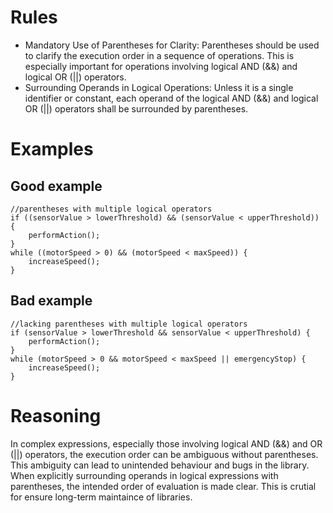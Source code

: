 # Rules
- Mandatory Use of Parentheses for Clarity: Parentheses should be used to clarify the execution order in a sequence of operations. This is especially important for operations involving logical AND (&&) and logical OR (||) operators.
- Surrounding Operands in Logical Operations: Unless it is a single identifier or constant, each operand of the logical AND (&&) and logical OR (||) operators shall be surrounded by parentheses. 

# Examples
## Good example
```
//parentheses with multiple logical operators
if ((sensorValue > lowerThreshold) && (sensorValue < upperThreshold)) {
    performAction();
}
while ((motorSpeed > 0) && (motorSpeed < maxSpeed)) {
    increaseSpeed();
}
```
## Bad example
```
//lacking parentheses with multiple logical operators
if (sensorValue > lowerThreshold && sensorValue < upperThreshold) {
    performAction();
}
while (motorSpeed > 0 && motorSpeed < maxSpeed || emergencyStop) {
    increaseSpeed();
}
```

# Reasoning
In complex expressions, especially those involving logical AND (&&) and OR (||) operators, the execution order can be ambiguous without parentheses. This ambiguity can lead to unintended behaviour and bugs in the library. When explicitly surrounding operands in logical expressions with parentheses, the intended order of evaluation is made clear. This is crutial for ensure long-term maintaince of libraries.